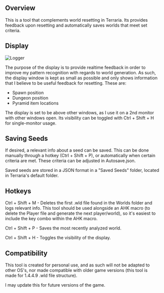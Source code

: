 ## Overview

This is a tool that complements world resetting in Terraria. Its provides
feedback upon resetting and automatically saves worlds that meet set criteria.

## Display

![Logger](https://github.com/user-attachments/assets/0ed39fdd-e0eb-42b9-8322-231c8f19521f)

The purpose of the display is to provide realtime feedback in order to improve
my pattern recognition with regards to world generation. As such, the display
window is kept as small as possible and only shows information that I believe to be
useful feedback for resetting. These are:

- Spawn position
- Dungeon position
- Pyramid item locations

The display is set to be above other windows, as I use it on a 2nd monitor with
other windows open. Its visibility can be toggled with Ctrl + Shift + H for
single-monitor usage.

## Saving Seeds

If desired, a relevant info about a seed can be saved. This can be done
manually through a hotkey (Ctrl + Shift + P), or automatically when certain
criteria are met. These criteria can be adjusted in Autosave.json.

Saved seeds are stored in a JSON format in a "Saved Seeds" folder, located in
Terraria's default folder.

## Hotkeys

Ctrl + Shift + M - Deletes the first .wld file found in the Worlds folder and
logs relevant info. This tool should be used alongside an AHK macro (to delete the
Player file and generate the next player/world), so it's easiest to include the
key combo within the AHK macro.

Ctrl + Shift + P - Saves the most recently analyzed world.

Ctrl + Shift + H - Toggles the visibility of the display.

## Compatibility

This tool is created for personal use, and as such will not be adapted to other
OS's, nor made compatible with older game versions (this tool is made for
1.4.4.9 .wld file structure).

I may update this for future versions of the game.
